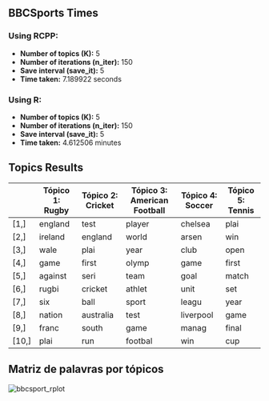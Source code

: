 ## BBCSports Times

### Using RCPP:
- **Number of topics (K):** 5
- **Number of iterations (n_iter):** 150
- **Save interval (save_it):** 5
- **Time taken:** 7.189922 seconds

### Using R:
- **Number of topics (K):** 5
- **Number of iterations (n_iter):** 150
- **Save interval (save_it):** 5
- **Time taken:** 4.612506 minutes

## Topics Results

|      | Tópico 1: Rugby | Tópico 2: Cricket | Tópico 3: American Football | Tópico 4: Soccer | Tópico 5: Tennis |
|------|------------------|-------------------|----------------------------|------------------|------------------|
| [1,] | england          | test              | player                     | chelsea          | plai             |
| [2,] | ireland          | england           | world                      | arsen            | win              |
| [3,] | wale             | plai              | year                       | club             | open             |
| [4,] | game             | first             | olymp                      | game             | first            |
| [5,] | against          | seri              | team                       | goal             | match            |
| [6,] | rugbi            | cricket           | athlet                    | unit             | set              |
| [7,] | six              | ball              | sport                      | leagu            | year             |
| [8,] | nation           | australia         | test                       | liverpool        | game             |
| [9,] | franc            | south             | game                       | manag            | final            |
|[10,] | plai             | run               | footbal                    | win              | cup              |

## Matriz de palavras por tópicos

![bbcsport_rplot](https://github.com/jrijo7/ic/blob/main/bbcsport/Rplot.png)
